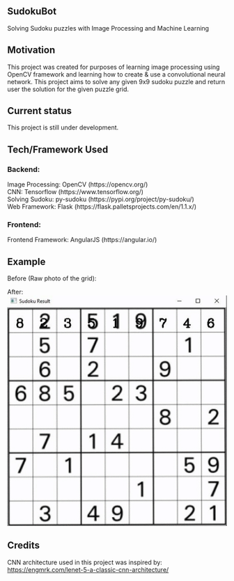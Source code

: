 ## SudokuBot
Solving Sudoku puzzles with Image Processing and Machine Learning

## Motivation 
This project was created for purposes of learning image processing using OpenCV framework and learning how to create & use a convolutional neural network. 
This project aims to solve any given 9x9 sudoku puzzle and return user the solution for the given puzzle grid.

## Current status
This project is still under development.

## Tech/Framework Used
<h3>Backend:</h3>
Image Processing: OpenCV (https://opencv.org/) </br>
CNN: Tensorflow (https://www.tensorflow.org/) </br>
Solving Sudoku: py-sudoku (https://pypi.org/project/py-sudoku/) </br>
Web Framework: Flask (https://flask.palletsprojects.com/en/1.1.x/) </br>

<h3>Frontend:</h3>
Frontend Framework: AngularJS (https://angular.io/)

## Example
Before (Raw photo of the grid):

After:
![](sudoku.gif)


## Credits
CNN architecture used in this project was inspired by: https://engmrk.com/lenet-5-a-classic-cnn-architecture/
